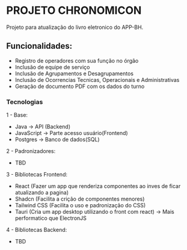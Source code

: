 # PROJETO CHRONOMICON
Projeto para atualização do livro eletronico do APP-BH.

## Funcionalidades:
  - Registro de operadores com sua função no órgão
  - Inclusão de equipe de serviço
  - Inclusão de Agrupamentos e Desagrupamentos
  - Inclusão de Ocorrencias Tecnicas, Operacionais e Administrativas
  - Geração de documento PDF com os dados do turno


### Tecnologias
1 - Base:
  -  Java -> API (Backend)
  -  JavaScript -> Parte acesso usuário(Frontend)
  -  Postgres -> Banco de dados(SQL)

2 - Padronizadores:
  - TBD


3 - Bibliotecas Frontend:
  - React (Fazer um app que renderiza componentes ao inves de ficar atualizando a pagina)
  - Shadcn (Facilita a crição de componentes menores)
  - Tailwind CSS (Facilita o uso e padronização do CSS)
  - Tauri (Cria um app desktop utilizando o front com react) -> Mais performatico que ElectronJS

4 - Bibliotecas Backend:
  - TBD
